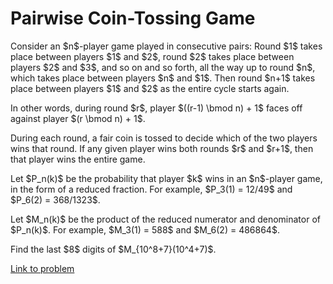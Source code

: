 # Pairwise Coin-Tossing Game

<p>Consider an $n$-player game played in consecutive pairs: Round $1$ takes place between players $1$ and $2$, round $2$ takes place between players $2$ and $3$, and so on and so forth, all the way up to round $n$, which takes place between players $n$ and $1$. Then round $n+1$ takes place between players $1$ and $2$ as the entire cycle starts again.</p>

<p>In other words, during round $r$, player $((r-1) \bmod n) + 1$ faces off against player $(r \bmod n) + 1$.</p>

<p>During each round, a fair coin is tossed to decide which of the two players wins that round. If any given player wins both rounds $r$ and $r+1$, then that player wins the entire game.</p>

<p>Let $P_n(k)$ be the probability that player $k$ wins in an $n$-player game, in the form of a reduced fraction. For example, $P_3(1) = 12/49$ and $P_6(2) = 368/1323$.</p>

<p>Let $M_n(k)$ be the product of the reduced numerator and denominator of $P_n(k)$. For example, $M_3(1) = 588$ and $M_6(2) = 486864$.</p>

<p>Find the last $8$ digits of $M_{10^8+7}(10^4+7)$.</p>

[Link to problem](https://projecteuler.net/problem=605)
